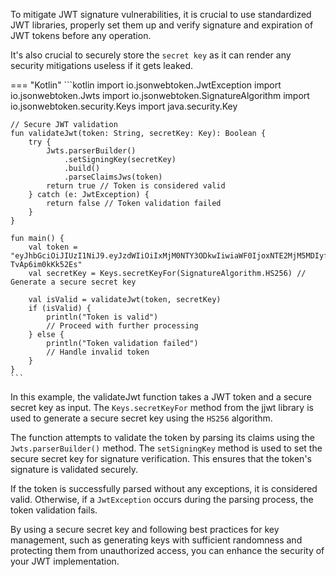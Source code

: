 To mitigate JWT signature vulnerabilities, it is crucial to use standardized JWT libraries, properly set them up and verify signature and expiration of JWT tokens before any operation.  

It's also crucial to securely store the `secret key` as it can render any security mitigations useless if it gets leaked.

=== "Kotlin"
	```kotlin
	import io.jsonwebtoken.JwtException
	import io.jsonwebtoken.Jwts
	import io.jsonwebtoken.SignatureAlgorithm
	import io.jsonwebtoken.security.Keys
	import java.security.Key
	
	// Secure JWT validation
	fun validateJwt(token: String, secretKey: Key): Boolean {
	    try {
	        Jwts.parserBuilder()
	            .setSigningKey(secretKey)
	            .build()
	            .parseClaimsJws(token)
	        return true // Token is considered valid
	    } catch (e: JwtException) {
	        return false // Token validation failed
	    }
	}
	
	fun main() {
	    val token = "eyJhbGciOiJIUzI1NiJ9.eyJzdWIiOiIxMjM0NTY3ODkwIiwiaWF0IjoxNTE2MjM5MDIyfQ.4x6fOGYwfFYIQgZepgK1AnbDDr2-TvAp6im0kKk52Es"
	    val secretKey = Keys.secretKeyFor(SignatureAlgorithm.HS256) // Generate a secure secret key
	
	    val isValid = validateJwt(token, secretKey)
	    if (isValid) {
	        println("Token is valid")
	        // Proceed with further processing
	    } else {
	        println("Token validation failed")
	        // Handle invalid token
	    }
	}
	```


In this example, the validateJwt function takes a JWT token and a secure secret key as input. The `Keys.secretKeyFor` method from the jjwt library is used to generate a secure secret key using the `HS256` algorithm.

The function attempts to validate the token by parsing its claims using the `Jwts.parserBuilder()` method. The `setSigningKey` method is used to set the secure secret key for signature verification. This ensures that the token's signature is validated securely.

If the token is successfully parsed without any exceptions, it is considered valid. Otherwise, if a `JwtException` occurs during the parsing process, the token validation fails.

By using a secure secret key and following best practices for key management, such as generating keys with sufficient randomness and protecting them from unauthorized access, you can enhance the security of your JWT implementation.